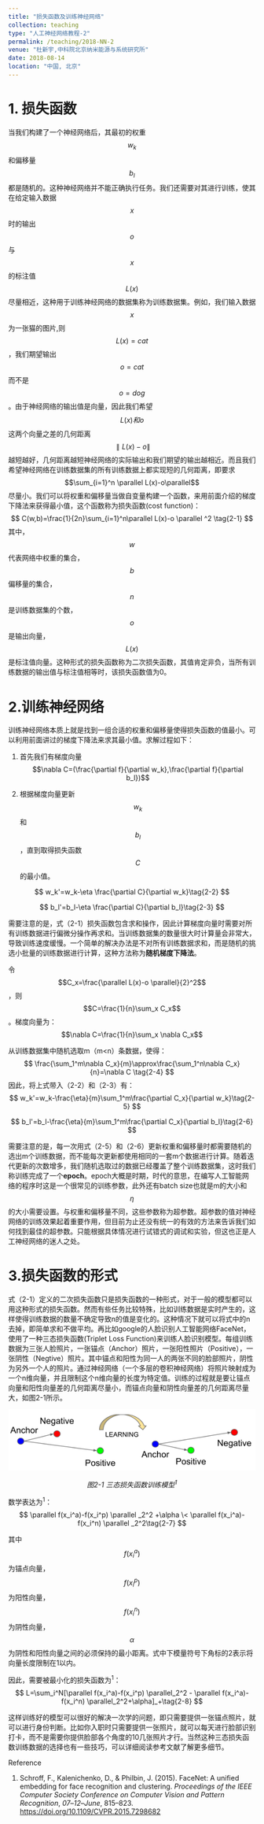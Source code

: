 ```yaml
---
title: "损失函数及训练神经网络"
collection: teaching
type: "人工神经网络教程-2"
permalink: /teaching/2018-NN-2
venue: "杜新宇,中科院北京纳米能源与系统研究所"
date: 2018-08-14
location: "中国, 北京"
---
```


<script type="text/javascript" src="http://cdn.mathjax.org/mathjax/latest/MathJax.js?config=default"></script>

# 1. 损失函数

当我们构建了一个神经网络后，其最初的权重$$w_k$$和偏移量$$b_l$$都是随机的。这种神经网络并不能正确执行任务。我们还需要对其进行训练，使其在给定输入数据$$x$$时的输出$$o$$与$$x$$的标注值$$L(x)$$尽量相近，这种用于训练神经网络的数据集称为训练数据集。例如，我们输入数据$$x$$为一张猫的图片,则$$L(x)=cat$$，我们期望输出$$o=cat$$而不是$$o=dog$$。由于神经网络的输出值是向量，因此我们希望$$L(x)和o$$这两个向量之差的几何距离$$\parallel L(x)-o\parallel$$越短越好，几何距离越短神经网络的实际输出和我们期望的输出越相近。而且我们希望神经网络在训练数据集的所有训练数据上都实现短的几何距离，即要求$$\sum_{i=1}^n \parallel L(x)-o\parallel$$尽量小。我们可以将权重和偏移量当做自变量构建一个函数，来用前面介绍的梯度下降法来获得最小值，这个函数称为损失函数(cost function)：
$$
C(w,b)=\frac{1}{2n}\sum_{i=1}^n\parallel L(x)-o \parallel ^2 \tag{2-1}
$$
其中，$$w$$代表网络中权重的集合，$$b$$偏移量的集合，$$n$$是训练数据集的个数，$$o$$是输出向量，$$L(x)$$是标注值向量。这种形式的损失函数称为二次损失函数，其值肯定非负，当所有训练数据的输出值与标注值相等时，该损失函数值为0。



# 2.训练神经网络

训练神经网络本质上就是找到一组合适的权重和偏移量使得损失函数的值最小。可以利用前面讲过的梯度下降法来求其最小值。求解过程如下：

1. 首先我们有梯度向量$$\nabla C=(\frac{\partial f}{\partial w_k},\frac{\partial f}{\partial b_l})$$

2. 根据梯度向量更新$$w_k$$和$$b_l$$，直到取得损失函数$$C$$的最小值。

$$
w_k'=w_k-\eta \frac{\partial C}{\partial w_k}\tag{2-2}
$$

$$
b_l'=b_l-\eta \frac{\partial C}{\partial b_l}\tag{2-3}
$$

需要注意的是，式（2-1）损失函数包含求和操作，因此计算梯度向量时需要对所有训练数据进行偏微分操作再求和。当训练数据集的数量很大时计算量会非常大，导致训练速度缓慢。一个简单的解决办法是不对所有训练数据求和，而是随机的挑选小批量的训练数据进行计算，这种方法称为<b>随机梯度下降法</b>。

令$$C_x=\frac{\parallel L(x)-o \parallel}{2}^2$$，则$$C=\frac{1}{n}\sum_x C_x$$。梯度向量为：$$\nabla C=\frac{1}{n}\sum_x \nabla C_x$$

从训练数据集中随机选取m（m<n）条数据，使得：
$$
\frac{\sum_1^m\nabla C_x}{m}\approx\frac{\sum_1^n\nabla C_x}{n}=\nabla C \tag{2-4}
$$
因此，将上式带入（2-2）和（2-3）有：
$$
w_k'=w_k-\frac{\eta}{m}\sum_1^m\frac{\partial C_x}{\partial w_k}\tag{2-5}
$$

$$
b_l'=b_l-\frac{\eta}{m}\sum_1^m\frac{\partial C_x}{\partial b_l}\tag{2-6}
$$

需要注意的是，每一次用式（2-5）和（2-6）更新权重和偏移量时都需要随机的选出m个训练数据，而不能每次更新都使用相同的一套m个数据进行计算。随着迭代更新的次数增多，我们随机选取过的数据已经覆盖了整个训练数据集，这时我们称训练完成了一个<b>epoch</b>。epoch大概是时期，时代的意思，在编写人工智能网络的程序时这是一个很常见的训练参数，此外还有batch size也就是m的大小和$$\eta$$的大小需要设置。与权重和偏移量不同，这些参数称为超参数。超参数的值对神经网络的训练效果起着重要作用，但目前为止还没有统一的有效的方法来告诉我们如何找到最佳的超参数。只能根据具体情况进行试错式的调试和实验，但这也正是人工神经网络的迷人之处。



# 3.损失函数的形式

式（2-1）定义的二次损失函数只是损失函数的一种形式，对于一般的模型都可以用这种形式的损失函数。然而有些任务比较特殊，比如训练数据是实时产生的，这样使得训练数据的数量不确定导致n的值是变化的。这种情况下就可以将式中的n去掉，即简单求和不做平均。再比如google的人脸识别人工智能网络FaceNet，使用了一种三态损失函数(Triplet Loss Function)来训练人脸识别模型。每组训练数据为三张人脸照片，一张锚点（Anchor）照片，一张阳性照片（Positive），一张阴性（Negtive）照片。其中锚点和阳性为同一人的两张不同的脸部照片，阴性为另外一个人的照片。通过神经网络（一个多层的卷积神经网络）将照片映射成为一个n维向量，并且限制这个n维向量的长度为特定值。训练的过程就是要让锚点向量和阳性向量差的几何距离尽量小，而锚点向量和阴性向量差的几何距离尽量大，如图2-1所示。

<div align="center"><img src = "./2018-NeuralNetwork/2-1.png"/></div>

*<center>图2-1 三态损失函数训练模型<sup>1</sup></center>*

数学表达为<sup>1</sup>：
$$
\parallel f(x_i^a)-f(x_i^p) \parallel _2^2 +\alpha  \< \parallel f(x_i^a)-f(x_i^n) \parallel _2^2\tag{2-7}
$$

其中$$f(x_i^a)$$为锚点向量，$$f(x_i^p)$$为阳性向量，$$f(x_i^n)$$为阴性向量，$$\alpha$$为阴性和阳性向量之间的必须保持的最小距离。式中下模量符号下角标的2表示将向量长度限制在1以内。

因此，需要被最小化的损失函数为<sup>1</sup>：
$$
L=\sum_i^N[\parallel f(x_i^a)-f(x_i^p) \parallel_2^2 - \parallel f(x_i^a)-f(x_i^n) \parallel_2^2+\alpha]_+\tag{2-8}
$$

这样训练好的模型可以很好的解决一次学的问题，即只需要提供一张锚点照片，就可以进行身份判断。比如你入职时只需要提供一张照片，就可以每天进行脸部识别打卡，而不是需要你提供脸部各个角度的10几张照片才行。当然这种三态损失函数训练数据的选择也有一些技巧，可以详细阅读参考文献了解更多细节。



Reference

1. Schroff, F., Kalenichenko, D., & Philbin, J. (2015). FaceNet: A unified embedding for face recognition and clustering. *Proceedings of the IEEE Computer Society Conference on Computer Vision and Pattern Recognition*, *07*–*12*–*June*, 815–823. https://doi.org/10.1109/CVPR.2015.7298682